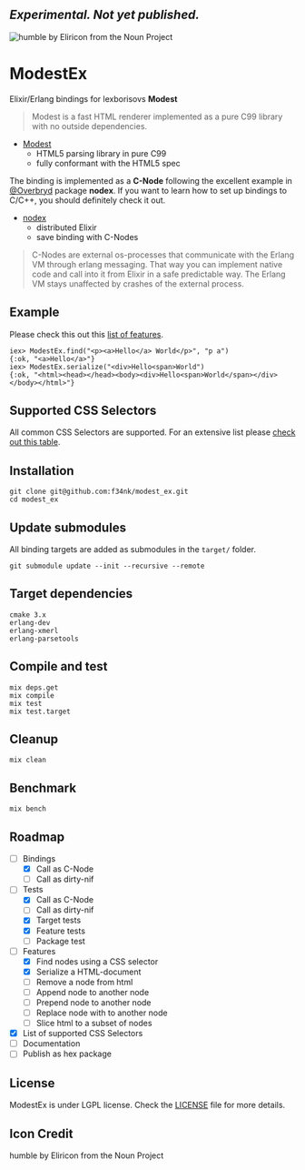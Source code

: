 ## *Experimental. Not yet published.*

![humble by Eliricon from the Noun Project](https://github.com/f34nk/modest_ex/blob/master/modest_icon.png)

# ModestEx

Elixir/Erlang bindings for lexborisovs **Modest**

>Modest is a fast HTML renderer implemented as a pure C99 library with no outside dependencies.

- [Modest](https://github.com/lexborisov/Modest)
	- HTML5 parsing library in pure C99
	- fully conformant with the HTML5 spec

The binding is implemented as a **C-Node** following the excellent example in [@Overbryd](https://github.com/Overbryd/nodex) package **nodex**. If you want to learn how to set up bindings to C/C++, you should definitely check it out.

- [nodex](https://github.com/Overbryd/nodex)
	- distributed Elixir
	- save binding with C-Nodes

>C-Nodes are external os-processes that communicate with the Erlang VM through erlang messaging. That way you can implement native code and call into it from Elixir in a safe predictable way. The Erlang VM stays unaffected by crashes of the external process.

## Example

Please check this out this [list of features](https://github.com/f34nk/modest_ex/blob/master/FEATURES.md).

	iex> ModestEx.find("<p><a>Hello</a> World</p>", "p a")
	{:ok, "<a>Hello</a>"}
	iex> ModestEx.serialize("<div>Hello<span>World")
	{:ok, "<html><head></head><body><div>Hello<span>World</span></div></body></html>"}

## Supported CSS Selectors

All common CSS Selectors are supported. For an extensive list please [check out this table](https://github.com/f34nk/modest_ex/blob/master/SELECTORS.md).

## Installation

	git clone git@github.com:f34nk/modest_ex.git
	cd modest_ex

<!-- If [available in Hex](https://hex.pm/docs/publish), the package can be installed
by adding `gumbo_query_ex` to your list of dependencies in `mix.exs`:

```elixir
def deps do
  [
    {:modest_ex, "~> 0.1.0"}
  ]
end
```

Documentation can be generated with [ExDoc](https://github.com/elixir-lang/ex_doc)
and published on [HexDocs](https://hexdocs.pm). Once published, the docs can
be found at [https://hexdocs.pm/gumbo_query_ex](https://hexdocs.pm/gumbo_query_ex).
 -->

## Update submodules

All binding targets are added as submodules in the `target/` folder.

	git submodule update --init --recursive --remote

## Target dependencies

	cmake 3.x
	erlang-dev
	erlang-xmerl
	erlang-parsetools
<!--
	libtool (GNU libtool) 2.x
	g++ version 5.x -->

## Compile and test

	mix deps.get
	mix compile
	mix test
	mix test.target

## Cleanup

	mix clean

## Benchmark

	mix bench

## Roadmap

- [ ] Bindings
	- [x] Call as C-Node
	- [ ] Call as dirty-nif
- [ ] Tests
	- [x] Call as C-Node
	- [ ] Call as dirty-nif
	- [x] Target tests
	- [x] Feature tests
	- [ ] Package test
- [ ] Features
	- [x] Find nodes using a CSS selector
	- [x] Serialize a HTML-document
	- [ ] Remove a node from html
	- [ ] Append node to another node
	- [ ] Prepend node to another node
	- [ ] Replace node with to another node
	- [ ] Slice html to a subset of nodes
- [x] List of supported CSS Selectors
- [ ] Documentation
- [ ] Publish as hex package

## License

ModestEx is under LGPL license. Check the [LICENSE](https://github.com/f34nk/modest_ex/blob/master/LICENSE) file for more details.


## Icon Credit

humble by Eliricon from the Noun Project